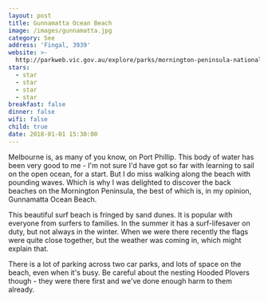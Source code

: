 ```yaml
---
layout: post
title: Gunnamatta Ocean Beach
image: /images/gunnamatta.jpg
category: See
address: 'Fingal, 3939'
website: >-
  http://parkweb.vic.gov.au/explore/parks/mornington-peninsula-national-park/things-to-do/gunnamatta-ocean-beach
stars:
  - star
  - star
  - star
  - star
breakfast: false
dinner: false
wifi: false
child: true
date: 2018-01-01 15:30:00
---
```



Melbourne is, as many of you know, on Port Phillip. This body of water has been very good to me - I'm not sure I'd have got so far with learning to sail on the open ocean, for a start. But I do miss walking along the beach with pounding waves. Which is why I was delighted to discover the back beaches on the Mornington Peninsula, the best of which is, in my opinion, Gunnamatta Ocean Beach.

This beautiful surf beach is fringed by sand dunes. It is popular with everyone from surfers to families. In the summer it has a surf-lifesaver on duty, but not always in the winter. When we were there recently the flags were quite close together, but the weather was coming in, which might explain that.

There is a lot of parking across two car parks, and lots of space on the beach, even when it's busy. Be careful about the nesting Hooded Plovers though - they were there first and we've done enough harm to them already.
